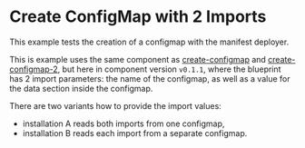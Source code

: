 # Create ConfigMap with 2 Imports

This example tests the creation of a configmap with the manifest deployer.

This is example uses the same component as [create-configmap](../create-configmap) and 
[create-configmap-2](../create-configmap-2), but here in component version `v0.1.1`, 
where the blueprint has 2 import parameters: the name of the configmap, as well as a value for the data section
inside the configmap.

There are two variants how to provide the import values:

- installation A reads both imports from one configmap,
- installation B reads each import from a separate configmap.
